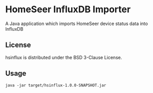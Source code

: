 
HomeSeer InfluxDB Importer
========

A Java application which imports HomeSeer device status data into InfluxDB


License
-------------------

hsinflux is distributed under the BSD 3-Clause License.

Usage
-------------------

```
java -jar target/hsinflux-1.0.0-SNAPSHOT.jar 
```